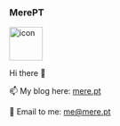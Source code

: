 ### MerePT

<img alt="icon" src="https://s1.cdnux.com/merept/i/img/about.png" height=60 width=60></img>

Hi there 👋

📫 My blog here: <a href="https://mere.pt/" target="_blank">mere.pt</a>

📧 Email to me: <a href="mailto:MerePT<me@mere.pt>">me@mere.pt</a>

<!--
**merept/MerePT** is a ✨ _special_ ✨ repository because its `README.md` (this file) appears on your GitHub profile.

Here are some ideas to get you started:

- 🔭 I’m currently working on ...
- 🌱 I’m currently learning ...
- 👯 I’m looking to collaborate on ...
- 🤔 I’m looking for help with ...
- 💬 Ask me about ...
- 📫 How to reach me: ...
- 😄 Pronouns: ...
- ⚡ Fun fact: ...
-->
